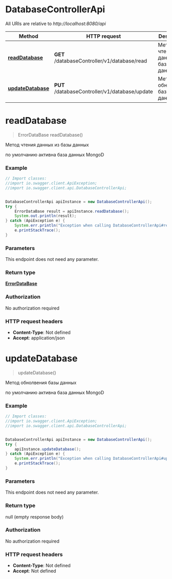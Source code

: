 # DatabaseControllerApi

All URIs are relative to *http://localhost:8080/api*

Method | HTTP request | Description
------------- | ------------- | -------------
[**readDatabase**](DatabaseControllerApi.md#readDatabase) | **GET** /databaseController/v1/database/read | Метод чтения данных из базы данных
[**updateDatabase**](DatabaseControllerApi.md#updateDatabase) | **PUT** /databaseController/v1/database/update | Метод обнолвения базы данных

<a name="readDatabase"></a>
# **readDatabase**
> ErrorDataBase readDatabase()

Метод чтения данных из базы данных

по умолчанию активна база данных MongoD

### Example
```java
// Import classes:
//import io.swagger.client.ApiException;
//import io.swagger.client.api.DatabaseControllerApi;


DatabaseControllerApi apiInstance = new DatabaseControllerApi();
try {
    ErrorDataBase result = apiInstance.readDatabase();
    System.out.println(result);
} catch (ApiException e) {
    System.err.println("Exception when calling DatabaseControllerApi#readDatabase");
    e.printStackTrace();
}
```

### Parameters
This endpoint does not need any parameter.

### Return type

[**ErrorDataBase**](ErrorDataBase.md)

### Authorization

No authorization required

### HTTP request headers

 - **Content-Type**: Not defined
 - **Accept**: application/json

<a name="updateDatabase"></a>
# **updateDatabase**
> updateDatabase()

Метод обнолвения базы данных

по умолчанию активна база данных MongoD

### Example
```java
// Import classes:
//import io.swagger.client.ApiException;
//import io.swagger.client.api.DatabaseControllerApi;


DatabaseControllerApi apiInstance = new DatabaseControllerApi();
try {
    apiInstance.updateDatabase();
} catch (ApiException e) {
    System.err.println("Exception when calling DatabaseControllerApi#updateDatabase");
    e.printStackTrace();
}
```

### Parameters
This endpoint does not need any parameter.

### Return type

null (empty response body)

### Authorization

No authorization required

### HTTP request headers

 - **Content-Type**: Not defined
 - **Accept**: Not defined


